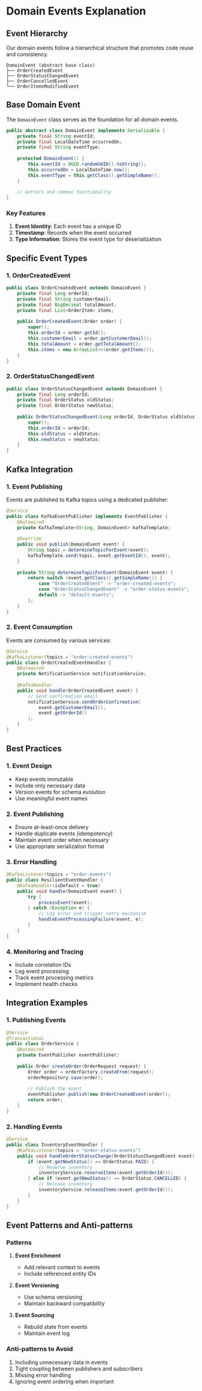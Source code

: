 # Domain Events Explanation

## Event Hierarchy
Our domain events follow a hierarchical structure that promotes code reuse and consistency.

```
DomainEvent (abstract base class)
├── OrderCreatedEvent
├── OrderStatusChangedEvent
├── OrderCancelledEvent
└── OrderItemsModifiedEvent
```

## Base Domain Event
The `DomainEvent` class serves as the foundation for all domain events.

```java
public abstract class DomainEvent implements Serializable {
    private final String eventId;
    private final LocalDateTime occurredOn;
    private final String eventType;
    
    protected DomainEvent() {
        this.eventId = UUID.randomUUID().toString();
        this.occurredOn = LocalDateTime.now();
        this.eventType = this.getClass().getSimpleName();
    }
    
    // Getters and common functionality
}
```

### Key Features
1. **Event Identity**: Each event has a unique ID
2. **Timestamp**: Records when the event occurred
3. **Type Information**: Stores the event type for deserialization

## Specific Event Types

### 1. OrderCreatedEvent
```java
public class OrderCreatedEvent extends DomainEvent {
    private final Long orderId;
    private final String customerEmail;
    private final BigDecimal totalAmount;
    private final List<OrderItem> items;
    
    public OrderCreatedEvent(Order order) {
        super();
        this.orderId = order.getId();
        this.customerEmail = order.getCustomerEmail();
        this.totalAmount = order.getTotalAmount();
        this.items = new ArrayList<>(order.getItems());
    }
}
```

### 2. OrderStatusChangedEvent
```java
public class OrderStatusChangedEvent extends DomainEvent {
    private final Long orderId;
    private final OrderStatus oldStatus;
    private final OrderStatus newStatus;
    
    public OrderStatusChangedEvent(Long orderId, OrderStatus oldStatus, OrderStatus newStatus) {
        super();
        this.orderId = orderId;
        this.oldStatus = oldStatus;
        this.newStatus = newStatus;
    }
}
```

## Kafka Integration

### 1. Event Publishing
Events are published to Kafka topics using a dedicated publisher:

```java
@Service
public class KafkaEventPublisher implements EventPublisher {
    @Autowired
    private KafkaTemplate<String, DomainEvent> kafkaTemplate;
    
    @Override
    public void publish(DomainEvent event) {
        String topic = determineTopicForEvent(event);
        kafkaTemplate.send(topic, event.getEventId(), event);
    }
    
    private String determineTopicForEvent(DomainEvent event) {
        return switch (event.getClass().getSimpleName()) {
            case "OrderCreatedEvent" -> "order-created-events";
            case "OrderStatusChangedEvent" -> "order-status-events";
            default -> "default-events";
        };
    }
}
```

### 2. Event Consumption
Events are consumed by various services:

```java
@Service
@KafkaListener(topics = "order-created-events")
public class OrderCreatedEventHandler {
    @Autowired
    private NotificationService notificationService;
    
    @KafkaHandler
    public void handle(OrderCreatedEvent event) {
        // Send confirmation email
        notificationService.sendOrderConfirmation(
            event.getCustomerEmail(),
            event.getOrderId()
        );
    }
}
```

## Best Practices

### 1. Event Design
- Keep events immutable
- Include only necessary data
- Version events for schema evolution
- Use meaningful event names

### 2. Event Publishing
- Ensure at-least-once delivery
- Handle duplicate events (idempotency)
- Maintain event order when necessary
- Use appropriate serialization format

### 3. Error Handling
```java
@KafkaListener(topics = "order-events")
public class ResilientEventHandler {
    @KafkaHandler(isDefault = true)
    public void handle(DomainEvent event) {
        try {
            processEvent(event);
        } catch (Exception e) {
            // Log error and trigger retry mechanism
            handleEventProcessingFailure(event, e);
        }
    }
}
```

### 4. Monitoring and Tracing
- Include correlation IDs
- Log event processing
- Track event processing metrics
- Implement health checks

## Integration Examples

### 1. Publishing Events
```java
@Service
@Transactional
public class OrderService {
    @Autowired
    private EventPublisher eventPublisher;
    
    public Order createOrder(OrderRequest request) {
        Order order = orderFactory.createFrom(request);
        orderRepository.save(order);
        
        // Publish the event
        eventPublisher.publish(new OrderCreatedEvent(order));
        return order;
    }
}
```

### 2. Handling Events
```java
@Service
public class InventoryEventHandler {
    @KafkaListener(topics = "order-status-events")
    public void handleOrderStatusChange(OrderStatusChangedEvent event) {
        if (event.getNewStatus() == OrderStatus.PAID) {
            // Reserve inventory
            inventoryService.reserveItems(event.getOrderId());
        } else if (event.getNewStatus() == OrderStatus.CANCELLED) {
            // Release inventory
            inventoryService.releaseItems(event.getOrderId());
        }
    }
}
```

## Event Patterns and Anti-patterns

### Patterns
1. **Event Enrichment**
   - Add relevant context to events
   - Include referenced entity IDs

2. **Event Versioning**
   - Use schema versioning
   - Maintain backward compatibility

3. **Event Sourcing**
   - Rebuild state from events
   - Maintain event log

### Anti-patterns to Avoid
1. Including unnecessary data in events
2. Tight coupling between publishers and subscribers
3. Missing error handling
4. Ignoring event ordering when important

